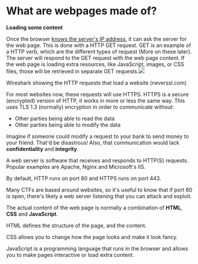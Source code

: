 # What are webpages made of?

**Loading some content**

Once the browser [knows the server's IP address](domain-name-system-wip.md), it can ask the server for the web page. This is done with a HTTP GET request. GET is an example of a HTTP verb, which are the different types of request \(More on these later\). The server will respond to the GET request with the web page content. If the web page is loading extra resources, like JavaScript, images, or CSS files, those will be retrieved in separate GET requests.![](https://i.imgur.com/R04qcso.png)

Wireshark showing the HTTP requests that load a website \(neverssl.com\)

For most websites now, these requests will use HTTPS. HTTPS is a secure \(encrypted\) version of HTTP, it works in more or less the same way. This uses TLS 1.3 \(normally\) encryption in order to communicate without:

* Other parties being able to read the data
* Other parties being able to modify the data

Imagine if someone could modify a request to your bank to send money to your friend. That'd be disastrous! Also, that communication would lack **confidentiality** and **integrity**. 

A web server is software that receives and responds to HTTP\(S\) requests. Popular examples are Apache, Nginx and Microsoft's IIS. 

By default, HTTP runs on port 80 and HTTPS runs on port 443. 

Many CTFs are based around websites, so it's useful to know that if port 80 is open, there's likely a web server listening that you can attack and exploit.

The actual content of the web page is normally a combination of **HTML**, **CSS** and **JavaScript**. 

HTML defines the structure of the page, and the content. 

CSS allows you to change how the page looks and make it look fancy. 

JavaScript is a programming language that runs in the browser and allows you to make pages interactive or load extra content.

